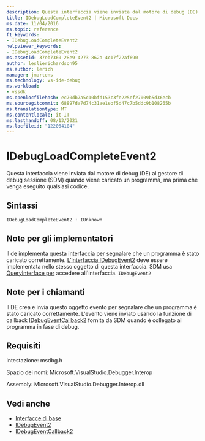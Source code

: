 ```yaml
---
description: Questa interfaccia viene inviata dal motore di debug (DE) al gestore di debug sessione (SDM) quando viene caricato un programma, ma prima che venga eseguito qualsiasi codice.
title: IDebugLoadCompleteEvent2 | Microsoft Docs
ms.date: 11/04/2016
ms.topic: reference
f1_keywords:
- IDebugLoadCompleteEvent2
helpviewer_keywords:
- IDebugLoadCompleteEvent2
ms.assetid: 37eb7360-28e9-4273-862a-4c17f22af690
author: leslierichardson95
ms.author: lerich
manager: jmartens
ms.technology: vs-ide-debug
ms.workload:
- vssdk
ms.openlocfilehash: ec70db7a5c10bfd153c3fe225ef27009b5d36ecb
ms.sourcegitcommit: 68897da7d74c31ae1ebf5d47c7b5ddc9b108265b
ms.translationtype: MT
ms.contentlocale: it-IT
ms.lasthandoff: 08/13/2021
ms.locfileid: "122064104"
---
```

# <a name="idebugloadcompleteevent2"></a>IDebugLoadCompleteEvent2
Questa interfaccia viene inviata dal motore di debug (DE) al gestore di debug sessione (SDM) quando viene caricato un programma, ma prima che venga eseguito qualsiasi codice.

## <a name="syntax"></a>Sintassi

```
IDebugLoadCompleteEvent2 : IUnknown
```

## <a name="notes-for-implementers"></a>Note per gli implementatori
 Il de implementa questa interfaccia per segnalare che un programma è stato caricato correttamente. [L'interfaccia IDebugEvent2](../../../extensibility/debugger/reference/idebugevent2.md) deve essere implementata nello stesso oggetto di questa interfaccia. SDM usa [QueryInterface per](/cpp/atl/queryinterface) accedere all'interfaccia. `IDebugEvent2`

## <a name="notes-for-callers"></a>Note per i chiamanti
 Il DE crea e invia questo oggetto evento per segnalare che un programma è stato caricato correttamente. L'evento viene inviato usando la funzione di callback [IDebugEventCallback2](../../../extensibility/debugger/reference/idebugeventcallback2.md) fornita da SDM quando è collegato al programma in fase di debug.

## <a name="requirements"></a>Requisiti
 Intestazione: msdbg.h

 Spazio dei nomi: Microsoft.VisualStudio.Debugger.Interop

 Assembly: Microsoft.VisualStudio.Debugger.Interop.dll

## <a name="see-also"></a>Vedi anche
- [Interfacce di base](../../../extensibility/debugger/reference/core-interfaces.md)
- [IDebugEvent2](../../../extensibility/debugger/reference/idebugevent2.md)
- [IDebugEventCallback2](../../../extensibility/debugger/reference/idebugeventcallback2.md)
